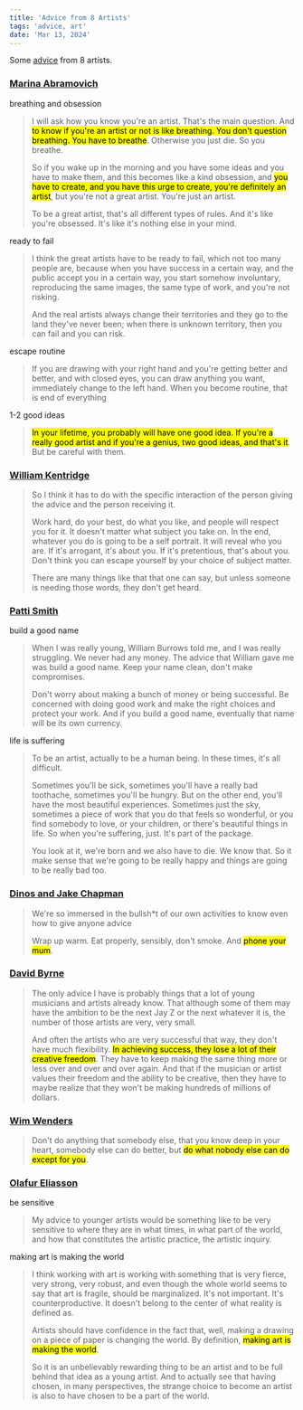 ```yaml
---
title: 'Advice from 8 Artists'
tags: 'advice, art'
date: 'Mar 13, 2024'
---
```


Some [advice](https://www.youtube.com/watch?v=qyKXw24JX5g) from 8 artists.

### [Marina Abramovich](https://en.wikipedia.org/wiki/Marina_Abramovi%C4%87)

breathing and obsession

> I will ask how you know you're an artist. That's the main question. And <mark>to know if you're an artist or not is like breathing. You don't question breathing. You have to breathe</mark>. Otherwise you just die. So you breathe.
>
> So if you wake up in the morning and you have some ideas and you have to make them, and this becomes like a kind obsession, and <mark>you have to create, and you have this urge to create, you're definitely an artist</mark>, but you're not a great artist. You're just an artist.
>
> To be a great artist, that's all different types of rules. And it's like you're obsessed. It's like it's nothing else in your mind.

ready to fail

> I think the great artists have to be ready to fail, which not too many people are, because when you have success in a certain way, and the public accept you in a certain way, you start somehow involuntary, reproducing the same images, the same type of work, and you're not risking.
>
> And the real artists always change their territories and they go to the land they've never been; when there is unknown territory, then you can fail and you can risk.

escape routine

> If you are drawing with your right hand and you're getting better and better, and with closed eyes, you can draw anything you want, immediately change to the left hand. When you become routine, that is end of everything

1-2 good ideas

> <mark>In your lifetime, you probably will have one good idea. If you're a really good artist and if you're a genius, two good ideas, and that's it</mark>. But be careful with them.

### [William Kentridge](https://en.wikipedia.org/wiki/William_Kentridge?useskin=vector)

> So I think it has to do with the specific interaction of the person giving the advice and the person receiving it.
>
> Work hard, do your best, do what you like, and people will respect you for it. It doesn't matter what subject you take on. In the end, whatever you do is going to be a self portrait. It will reveal who you are. If it's arrogant, it's about you. If it's pretentious, that's about you. Don't think you can escape yourself by your choice of subject matter.
>
> There are many things like that that one can say, but unless someone is needing those words, they don't get heard.

### [Patti Smith](https://en.wikipedia.org/wiki/Patti_Smith?useskin=vector)

build a good name

> When I was really young, William Burrows told me, and I was really struggling. We never had any money. The advice that William gave me was build a good name. Keep your name clean, don't make compromises.
>
> Don't worry about making a bunch of money or being successful. Be concerned with doing good work and make the right choices and protect your work. And if you build a good name, eventually that name will be its own currency.

life is suffering

> To be an artist, actually to be a human being. In these times, it's all difficult.
>
> Sometimes you'll be sick, sometimes you'll have a really bad toothache, sometimes you'll be hungry. But on the other end, you'll have the most beautiful experiences. Sometimes just the sky, sometimes a piece of work that you do that feels so wonderful, or you find somebody to love, or your children, or there's beautiful things in life. So when you're suffering, just. It's part of the package.
>
> You look at it, we're born and we also have to die. We know that. So it make sense that we're going to be really happy and things are going to be really bad too.

### [Dinos and Jake Chapman](https://en.wikipedia.org/wiki/Jake_and_Dinos_Chapman?useskin=vector)

> We're so immersed in the bullsh\*t of our own activities to know even how to give anyone advice
>
> Wrap up warm. Eat properly, sensibly, don't smoke. And <mark>phone your mum</mark>.

### [David Byrne](https://en.wikipedia.org/wiki/David_Byrne?useskin=vector)

> The only advice I have is probably things that a lot of young musicians and artists already know. That although some of them may have the ambition to be the next Jay Z or the next whatever it is, the number of those artists are very, very small.
>
> And often the artists who are very successful that way, they don't have much flexibility. <mark>In achieving success, they lose a lot of their creative freedom</mark>. They have to keep making the same thing more or less over and over and over again. And that if the musician or artist values their freedom and the ability to be creative, then they have to maybe realize that they won't be making hundreds of millions of dollars.

### [Wim Wenders](https://en.wikipedia.org/wiki/Wim_Wenders?useskin=vector)

> Don't do anything that somebody else, that you know deep in your heart, somebody else can do better, but <mark>do what nobody else can do except for you</mark>.

### [Olafur Eliasson](https://en.wikipedia.org/wiki/Olafur_Eliasson?useskin=vector)

be sensitive

> My advice to younger artists would be something like to be very sensitive to where they are in what times, in what part of the world, and how that constitutes the artistic practice, the artistic inquiry.

making art is making the world

> I think working with art is working with something that is very fierce, very strong, very robust, and even though the whole world seems to say that art is fragile, should be marginalized. It's not important. It's counterproductive. It doesn't belong to the center of what reality is defined as.
>
> Artists should have confidence in the fact that, well, making a drawing on a piece of paper is changing the world. By definition, <mark>making art is making the world</mark>.
>
> So it is an unbelievably rewarding thing to be an artist and to be full behind that idea as a young artist. And to actually see that having chosen, in many perspectives, the strange choice to become an artist is also to have chosen to be a part of the world.
